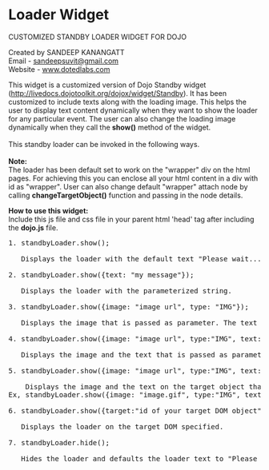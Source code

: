 Loader Widget
=============

CUSTOMIZED STANDBY LOADER WIDGET FOR DOJO

Created by SANDEEP KANANGATT<br/>
Email - sandeepsuvit@gmail.com<br/>
Website - www.dotedlabs.com<br/>

This widget is a customized version of Dojo Standby widget (http://livedocs.dojotoolkit.org/dojox/widget/Standby). It has been customized to include texts along with the loading image. This helps the user to display text content dynamically when they want to show the loader for any particular event. The user can also change the loading image dynamically when they call the <b>show()</b> method of the widget. <br/><br/>
This standby loader can be invoked in the following ways.<br/><br/>
<b>Note:</b><br/>
The loader has been default set to work on the "wrapper" div on the 
		html pages. For achieving this you can enclose all your html content in a 
		div with id as "wrapper". User can also change default "wrapper" attach 
		node by calling <b>changeTargetObject()</b> function and passing in the node details.

<b>How to use this widget:</b><br/>
Include this js file and css file in your parent html 'head' tag after including the <b>dojo.js</b> file.
<pre>
1. standbyLoader.show();
<br/>   Displays the loader with the default text "Please wait...".<br/>
2. standbyLoader.show({text: "my message"});
<br/>   Displays the loader with the parameterized string. <br/>
3. standbyLoader.show({image: "image url", type: "IMG"});
<br/>   Displays the image that is passed as parameter. The text will stay as default. <br/>
4. standbyLoader.show({image: "image url", type:"IMG", text:"my message"});
<br/>   Displays the image and the text that is passed as parameter. <br/>
5. standbyLoader.show({image: "image url", type:"IMG", text:"my message", target:"id of your target DOM object"});
<br/>	 Displays the image and the text on the target object that is passed as parameter. <br/>Ex, standbyLoader.show({image: "image.gif", type:"IMG", text:"Loading...", target:"mainContainer"})<br/>
6. standbyLoader.show({target:"id of your target DOM object"});
<br/>	Displays the loader on the target DOM specified. <br/>
7. standbyLoader.hide();
<br/>   Hides the loader and defaults the loader text to "Please wait...".<br/>
</pre>

